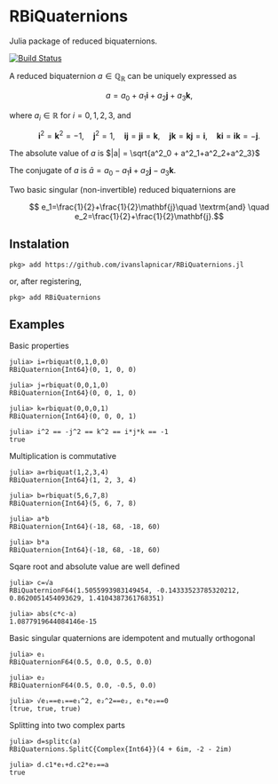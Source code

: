 # RBiQuaternions
Julia package of reduced biquaternions. 

[![Build Status](https://github.com/ivanslapnicar/RBiQuaternions.jl/actions/workflows/CI.yml/badge.svg?branch=main)](https://github.com/ivanslapnicar/RBiQuaternions.jl/actions/workflows/CI.yml?query=branch%3Amain)

A reduced biquaternion $a \in\mathbb{Q}_\mathbb{R}$ can be uniquely expressed as

$$
a = a_0 + a_1 \mathbf{i} + a_2 \mathbf{j} + a_3 \mathbf{k},$$

where $a_i \in \mathbb{R}$ for
$i = 0, 1, 2, 3$, and

$$
\mathbf{i}^2 = \mathbf{k}^2 = −1,\quad \mathbf{j}^2 = 1,\quad 
\mathbf{i}\mathbf{j} = \mathbf{j}\mathbf{i} = \mathbf{k},\quad  
\mathbf{j}\mathbf{k} = \mathbf{k}\mathbf{j} = \mathbf{i},\quad 
\mathbf{k}\mathbf{i} = \mathbf{i}\mathbf{k} = −\mathbf{j}.$$

The absolute value of $a$ is $|a| = \sqrt{a^2_0 + a^2_1+a^2_2+a^2_3}$

The conjugate of $a$ is $\bar{a}=a_0 - a_1 \mathbf{i} + a_2 \mathbf{j} - a_3 \mathbf{k}$.

Two basic singular (non-invertible) reduced biquaternions are

$$
e_1=\frac{1}{2}+\frac{1}{2}\mathbf{j}\quad \textrm{and} \quad e_2=\frac{1}{2}+\frac{1}{2}\mathbf{j}.$$

## Instalation

```jldoctest
pkg> add https://github.com/ivanslapnicar/RBiQuaternions.jl
```
or, after registering,
```jldoctest
pkg> add RBiQuaternions
```

## Examples

Basic properties
```jldoctest
julia> i=rbiquat(0,1,0,0)
RBiQuaternion{Int64}(0, 1, 0, 0)

julia> j=rbiquat(0,0,1,0)
RBiQuaternion{Int64}(0, 0, 1, 0)

julia> k=rbiquat(0,0,0,1)
RBiQuaternion{Int64}(0, 0, 0, 1)

julia> i^2 == -j^2 == k^2 == i*j*k == -1
true
```
Multiplication is commutative

```jldoctest
julia> a=rbiquat(1,2,3,4)
RBiQuaternion{Int64}(1, 2, 3, 4)

julia> b=rbiquat(5,6,7,8)
RBiQuaternion{Int64}(5, 6, 7, 8)

julia> a*b
RBiQuaternion{Int64}(-18, 68, -18, 60)

julia> b*a
RBiQuaternion{Int64}(-18, 68, -18, 60)
```

Sqare root and absolute value are well defined
```jldoctest
julia> c=√a
RBiQuaternionF64(1.5055993983149454, -0.14333523785320212, 0.8620051454093629, 1.4104387361768351)

julia> abs(c*c-a)
1.0877919644084146e-15
```
Basic singular quaternions are idempotent and mutually orthogonal

```jldoctest
julia> e₁
RBiQuaternionF64(0.5, 0.0, 0.5, 0.0)

julia> e₂
RBiQuaternionF64(0.5, 0.0, -0.5, 0.0)

julia> √e₁==e₁==e₁^2, e₂^2==e₂, e₁*e₂==0
(true, true, true)
```
Splitting into two complex parts
```
julia> d=splitc(a)
RBiQuaternions.SplitC{Complex{Int64}}(4 + 6im, -2 - 2im)

julia> d.c1*e₁+d.c2*e₂==a
true
```